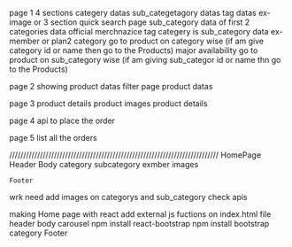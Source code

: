 page 1
    4 sections
        categery datas
        sub_categetagory datas
        tag datas
        ex-image
        or
    3 section
    quick search page
        sub_category data  of first 2 categories data
    official merchnazice
        tag categery is sub_category data
    ex-member 
        or
    plan2
        category
            go to product on category wise (if am give category id or name then go to the Products)
        major availability
            go to product on sub_category wise (if am giving sub_categor id or name thn go to the Products) 

    
page 2
    showing product datas
    filter page
        product datas

page 3
    product details
        product images
        product details

page 4
    api to place the order

page 5
    list all the orders

///////////////////////////////////////////////////////////////////////////
HomePage
    Header
    Body
        category
        subcategory
        exmber images
    
    Footer


wrk need
    add images on categorys and sub_category
    check apis



making Home page with react
add external js fuctions on index.html file
    header
    body
        carousel
            npm install react-bootstrap 
            npm install bootstrap
        category
    Footer